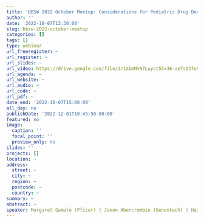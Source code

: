 ```yaml
---
title: 'BBSW 2022 October Meetup: Considerations for Pediatric Drug Development'
author: ''
date: '2022-10-07T13:30:00'
slug: bbsw-2022-october-meetup
categories: []
tags: []
type: webinar
url_freeregister: ~
url_register: ~
url_slides: ~
url_video: https://drive.google.com/file/d/1XbmMvN7Lwyst55x36-aeTsOh7u9snY0y/view
url_agenda: ~
url_website: ~
url_audio: ~
url_code: ~
url_pdf: ~
date_end: '2022-10-07T15:00:00'
all_day: no
publishDate: '2022-12-01T10:45:50-08:00'
featured: no
image:
  caption: ''
  focal_point: ''
  preview_only: no
slides: ''
projects: []
location: ~
address:
  street: ~
  city: ~
  region: ~
  postcode: ~
  country: ~
summary: ~
abstract: ~
speaker: Margaret Gamalo (Pfizer) | Jaxon Abercrombie (Genentech) | Haitao Pan (St Jude Children's Research Hospital)
---
```


<!--more-->
